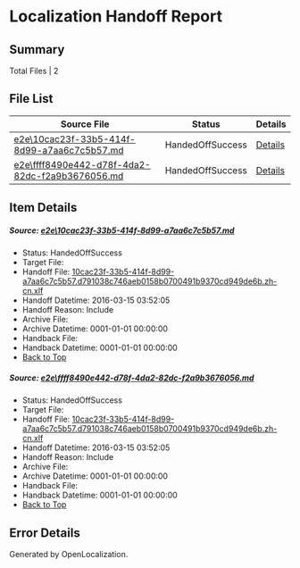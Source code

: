 # <a name='report-top'></a> Localization Handoff Report

## Summary
 Total Files | 2

## File List
 Source File | Status | Details 
 ----------- | ------ | ------- 
 [e2e\10cac23f-33b5-414f-8d99-a7aa6c7c5b57.md](https://github.com/OpenLocalizationTest/oltest/blob/e12aaca9cdcca1fa4a37aa31d82b78d896c8ed0c/e2e/10cac23f-33b5-414f-8d99-a7aa6c7c5b57.md) | HandedOffSuccess | [Details](#2a6fb154a811d59425811f50a0e992337aee2ce51)
 [e2e\ffff8490e442-d78f-4da2-82dc-f2a9b3676056.md](https://github.com/OpenLocalizationTest/oltest/blob/e12aaca9cdcca1fa4a37aa31d82b78d896c8ed0c/e2e/ffff8490e442-d78f-4da2-82dc-f2a9b3676056.md) | HandedOffSuccess | [Details](#2a6fb154a811d59425811f50a0e992337aee2ce52)

## Item Details
##### <a name='2a6fb154a811d59425811f50a0e992337aee2ce51'></a> Source: [e2e\10cac23f-33b5-414f-8d99-a7aa6c7c5b57.md](https://github.com/OpenLocalizationTest/oltest/blob/e12aaca9cdcca1fa4a37aa31d82b78d896c8ed0c/e2e/10cac23f-33b5-414f-8d99-a7aa6c7c5b57.md)
* Status: HandedOffSuccess
* Target File: 
* Handoff File: [10cac23f-33b5-414f-8d99-a7aa6c7c5b57.d791038c746aeb0158b0700491b9370cd949de6b.zh-cn.xlf](https://github.com/OpenLocalizationTestOrg/olhandoff/blob/062526542c1af18fbf562eed1febcc09891bc1f7/ol-handoff/OpenLocalizationTestOrg/oltest.zh-cn/yuwzho/ht/10cac23f-33b5-414f-8d99-a7aa6c7c5b57.d791038c746aeb0158b0700491b9370cd949de6b.zh-cn.xlf)
* Handoff Datetime: 2016-03-15 03:52:05
* Handoff Reason: Include
* Archive File: 
* Archive Datetime: 0001-01-01 00:00:00
* Handback File: 
* Handback Datetime: 0001-01-01 00:00:00
* [Back to Top](#report-top)

##### <a name='2a6fb154a811d59425811f50a0e992337aee2ce52'></a> Source: [e2e\ffff8490e442-d78f-4da2-82dc-f2a9b3676056.md](https://github.com/OpenLocalizationTest/oltest/blob/e12aaca9cdcca1fa4a37aa31d82b78d896c8ed0c/e2e/ffff8490e442-d78f-4da2-82dc-f2a9b3676056.md)
* Status: HandedOffSuccess
* Target File: 
* Handoff File: [10cac23f-33b5-414f-8d99-a7aa6c7c5b57.d791038c746aeb0158b0700491b9370cd949de6b.zh-cn.xlf](https://github.com/OpenLocalizationTestOrg/olhandoff/blob/062526542c1af18fbf562eed1febcc09891bc1f7/ol-handoff/OpenLocalizationTestOrg/oltest.zh-cn/yuwzho/ht/10cac23f-33b5-414f-8d99-a7aa6c7c5b57.d791038c746aeb0158b0700491b9370cd949de6b.zh-cn.xlf)
* Handoff Datetime: 2016-03-15 03:52:05
* Handoff Reason: Include
* Archive File: 
* Archive Datetime: 0001-01-01 00:00:00
* Handback File: 
* Handback Datetime: 0001-01-01 00:00:00
* [Back to Top](#report-top)


## Error Details

Generated by OpenLocalization.
